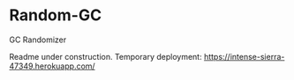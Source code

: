 # Random-GC

GC Randomizer

Readme under construction. Temporary deployment: https://intense-sierra-47349.herokuapp.com/
